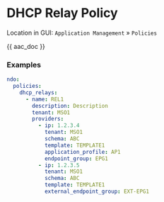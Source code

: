 # DHCP Relay Policy

Location in GUI:
`Application Management` » `Policies`

{{ aac_doc }}

### Examples

```yaml
ndo:
  policies:
    dhcp_relays:
      - name: REL1
        description: Description
        tenant: MSO1
        providers:
          - ip: 1.2.3.4
            tenant: MSO1
            schema: ABC
            template: TEMPLATE1
            application_profile: AP1
            endpoint_group: EPG1
          - ip: 1.2.3.5
            tenant: MSO1
            schema: ABC
            template: TEMPLATE1
            external_endpoint_group: EXT-EPG1
```
